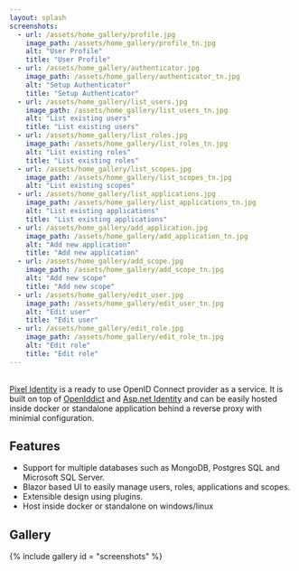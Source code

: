 ```yaml
---
layout: splash
screenshots:
  - url: /assets/home_gallery/profile.jpg
    image_path: /assets/home_gallery/profile_tn.jpg
    alt: "User Profile"
    title: "User Profile"
  - url: /assets/home_gallery/authenticator.jpg
    image_path: /assets/home_gallery/authenticator_tn.jpg
    alt: "Setup Authenticator"
    title: "Setup Authenticator"
  - url: /assets/home_gallery/list_users.jpg
    image_path: /assets/home_gallery/list_users_tn.jpg
    alt: "List existing users"
    title: "List existing users"
  - url: /assets/home_gallery/list_roles.jpg
    image_path: /assets/home_gallery/list_roles_tn.jpg
    alt: "List existing roles"
    title: "List existing roles"
  - url: /assets/home_gallery/list_scopes.jpg
    image_path: /assets/home_gallery/list_scopes_tn.jpg
    alt: "List existing scopes"
  - url: /assets/home_gallery/list_applications.jpg
    image_path: /assets/home_gallery/list_applications_tn.jpg
    alt: "List existing applications"
    title: "List existing applications"
  - url: /assets/home_gallery/add_application.jpg
    image_path: /assets/home_gallery/add_application_tn.jpg
    alt: "Add new application"
    title: "Add new application"
  - url: /assets/home_gallery/add_scope.jpg
    image_path: /assets/home_gallery/add_scope_tn.jpg
    alt: "Add new scope"
    title: "Add new scope"  
  - url: /assets/home_gallery/edit_user.jpg
    image_path: /assets/home_gallery/edit_user_tn.jpg
    alt: "Edit user"
    title: "Edit user"
  - url: /assets/home_gallery/edit_role.jpg
    image_path: /assets/home_gallery/edit_role_tn.jpg
    alt: "Edit role"
    title: "Edit role"  
---
```

\
[Pixel Identity](https://github.com/nfactor26/pixel-identity) is a ready to use OpenID Connect provider as a service. It is built on top of [OpenIddict](https://github.com/openiddict/openiddict-core) and [Asp.net Identity](https://github.com/dotnet/AspNetCore/tree/main/src/Identity) and can be easily hosted inside docker or standalone application behind a reverse proxy with minimial configuration.


## Features

- Support for multiple databases such as MongoDB, Postgres SQL and Microsoft SQL Server.
- Blazor based UI to easily manage users, roles, applications and scopes.
- Extensible design using plugins.
- Host inside docker or standalone on windows/linux

## Gallery

{% include gallery id = "screenshots" %}


